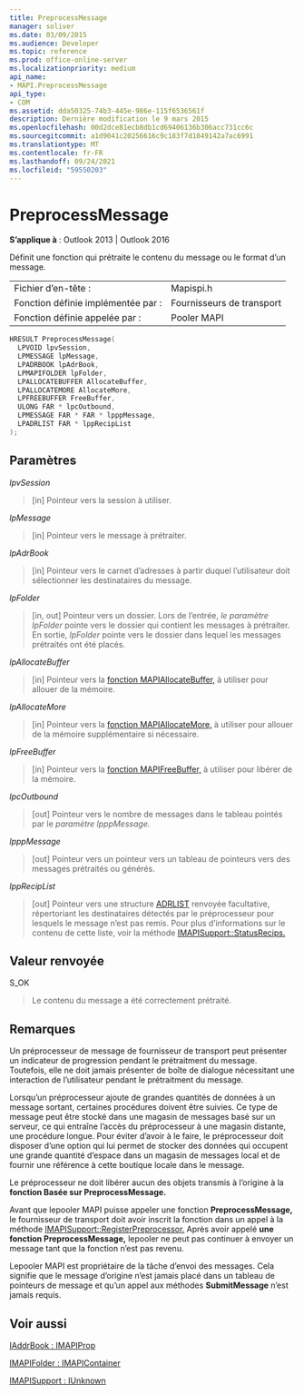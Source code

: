 ```yaml
---
title: PreprocessMessage
manager: soliver
ms.date: 03/09/2015
ms.audience: Developer
ms.topic: reference
ms.prod: office-online-server
ms.localizationpriority: medium
api_name:
- MAPI.PreprocessMessage
api_type:
- COM
ms.assetid: dda50325-74b3-445e-986e-115f6536561f
description: Dernière modification le 9 mars 2015
ms.openlocfilehash: 00d2dce81ecb8db1cd69406136b306acc731cc6c
ms.sourcegitcommit: a1d9041c20256616c9c183f7d1049142a7ac6991
ms.translationtype: MT
ms.contentlocale: fr-FR
ms.lasthandoff: 09/24/2021
ms.locfileid: "59550203"
---
```

# <a name="preprocessmessage"></a>PreprocessMessage

  
  
**S’applique à** : Outlook 2013 | Outlook 2016 
  
Définit une fonction qui prétraite le contenu du message ou le format d’un message.
  
|||
|:-----|:-----|
|Fichier d’en-tête :  <br/> |Mapispi.h  <br/> |
|Fonction définie implémentée par :  <br/> |Fournisseurs de transport  <br/> |
|Fonction définie appelée par :  <br/> |Pooler MAPI  <br/> |
   
```cpp
HRESULT PreprocessMessage(
  LPVOID lpvSession,
  LPMESSAGE lpMessage,
  LPADRBOOK lpAdrBook,
  LPMAPIFOLDER lpFolder,
  LPALLOCATEBUFFER AllocateBuffer,
  LPALLOCATEMORE AllocateMore,
  LPFREEBUFFER FreeBuffer,
  ULONG FAR * lpcOutbound,
  LPMESSAGE FAR * FAR * lpppMessage,
  LPADRLIST FAR * lppRecipList
);
```

## <a name="parameters"></a>Paramètres

 _lpvSession_
  
> [in] Pointeur vers la session à utiliser. 
    
 _lpMessage_
  
> [in] Pointeur vers le message à prétraiter. 
    
 _lpAdrBook_
  
> [in] Pointeur vers le carnet d’adresses à partir duquel l’utilisateur doit sélectionner les destinataires du message. 
    
 _lpFolder_
  
> [in, out] Pointeur vers un dossier. Lors de l’entrée,  _le paramètre lpFolder_ pointe vers le dossier qui contient les messages à prétraiter. En sortie,  _lpFolder_ pointe vers le dossier dans lequel les messages prétraités ont été placés. 
    
 _lpAllocateBuffer_
  
> [in] Pointeur vers la [fonction MAPIAllocateBuffer,](mapiallocatebuffer.md) à utiliser pour allouer de la mémoire. 
    
 _lpAllocateMore_
  
> [in] Pointeur vers la [fonction MAPIAllocateMore,](mapiallocatemore.md) à utiliser pour allouer de la mémoire supplémentaire si nécessaire. 
    
 _lpFreeBuffer_
  
> [in] Pointeur vers la [fonction MAPIFreeBuffer,](mapifreebuffer.md) à utiliser pour libérer de la mémoire. 
    
 _lpcOutbound_
  
> [out] Pointeur vers le nombre de messages dans le tableau pointés par le _paramètre lpppMessage._ 
    
 _lpppMessage_
  
> [out] Pointeur vers un pointeur vers un tableau de pointeurs vers des messages prétraités ou générés. 
    
 _lppRecipList_
  
> [out] Pointeur vers une structure [ADRLIST](adrlist.md) renvoyée facultative, répertoriant les destinataires détectés par le préprocesseur pour lesquels le message n’est pas remis. Pour plus d’informations sur le contenu de cette liste, voir la méthode [IMAPISupport::StatusRecips.](imapisupport-statusrecips.md) 
    
## <a name="return-value"></a>Valeur renvoyée

S_OK
  
> Le contenu du message a été correctement prétraité.
    
## <a name="remarks"></a>Remarques

Un préprocesseur de message de fournisseur de transport peut présenter un indicateur de progression pendant le prétraitment du message. Toutefois, elle ne doit jamais présenter de boîte de dialogue nécessitant une interaction de l’utilisateur pendant le prétraitment du message. 
  
Lorsqu’un préprocesseur ajoute de grandes quantités de données à un message sortant, certaines procédures doivent être suivies. Ce type de message peut être stocké dans une magasin de messages basé sur un serveur, ce qui entraîne l’accès du préprocesseur à une magasin distante, une procédure longue. Pour éviter d’avoir à le faire, le préprocesseur doit disposer d’une option qui lui permet de stocker des données qui occupent une grande quantité d’espace dans un magasin de messages local et de fournir une référence à cette boutique locale dans le message. 
  
Le préprocesseur ne doit libérer aucun des objets transmis à l’origine à la **fonction Basée sur PreprocessMessage.** 
  
Avant que lepooler MAPI puisse appeler une fonction **PreprocessMessage,** le fournisseur de transport doit avoir inscrit la fonction dans un appel à la méthode [IMAPISupport::RegisterPreprocessor.](imapisupport-registerpreprocessor.md) Après avoir appelé **une fonction PreprocessMessage,** lepooler ne peut pas continuer à envoyer un message tant que la fonction n’est pas revenu. 
  
Lepooler MAPI est propriétaire de la tâche d’envoi des messages. Cela signifie que le message d’origine n’est jamais placé dans un tableau de pointeurs de message et qu’un appel aux méthodes **SubmitMessage** n’est jamais requis. 
  
## <a name="see-also"></a>Voir aussi



[IAddrBook : IMAPIProp](iaddrbookimapiprop.md)
  
[IMAPIFolder : IMAPIContainer](imapifolderimapicontainer.md)
  
[IMAPISupport : IUnknown](imapisupportiunknown.md)

